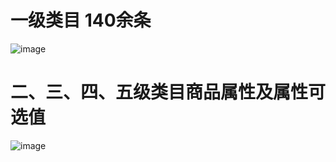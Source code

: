 # 一级类目 140余条


 ![image](https://one-piece.oss-cn-hangzhou.aliyuncs.com/%E7%A7%81%E4%BA%BA/leimu.png)
 
# 二、三、四、五级类目商品属性及属性可选值
![image](https://one-piece.oss-cn-hangzhou.aliyuncs.com/%E7%A7%81%E4%BA%BA/sdf.png)
